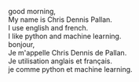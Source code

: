 good morning,  
My name is Chris Dennis Pallan.   
I use  english and french.  
I like python and machine learning.  
bonjour,  
Je m'appelle Chris Dennis de Pallan.  
Je utilisation anglais et français.  
je comme python et machine learning.  
